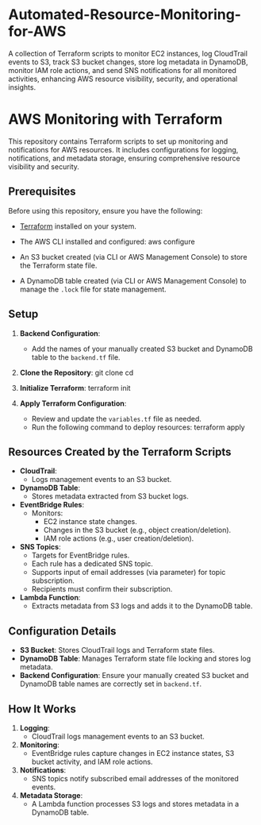 # Automated-Resource-Monitoring-for-AWS
A collection of Terraform scripts to monitor EC2 instances, log CloudTrail events to S3, track S3 bucket changes, store log metadata in DynamoDB, monitor IAM role actions, and send SNS notifications for all monitored activities, enhancing AWS resource visibility, security, and operational insights.

# AWS Monitoring with Terraform

This repository contains Terraform scripts to set up monitoring and notifications for AWS resources. It includes configurations for logging, notifications, and metadata storage, ensuring comprehensive resource visibility and security.

## Prerequisites

Before using this repository, ensure you have the following:

- [Terraform](https://www.terraform.io/downloads.html) installed on your system.
- The AWS CLI installed and configured:
  aws configure
  
- An S3 bucket created (via CLI or AWS Management Console) to store the Terraform state file.
- A DynamoDB table created (via CLI or AWS Management Console) to manage the `.lock` file for state management.

## Setup

1. **Backend Configuration**:
   - Add the names of your manually created S3 bucket and DynamoDB table to the `backend.tf` file.

2. **Clone the Repository**:
   git clone <repository-url>
   cd <repository-name>
   
3. **Initialize Terraform**:
   terraform init
   

4. **Apply Terraform Configuration**:
   - Review and update the `variables.tf` file as needed.
   - Run the following command to deploy resources:
     terraform apply
     
## Resources Created by the Terraform Scripts

- **CloudTrail**:
  - Logs management events to an S3 bucket.
- **DynamoDB Table**:
  - Stores metadata extracted from S3 bucket logs.
- **EventBridge Rules**:
  - Monitors:
    - EC2 instance state changes.
    - Changes in the S3 bucket (e.g., object creation/deletion).
    - IAM role actions (e.g., user creation/deletion).
- **SNS Topics**:
  - Targets for EventBridge rules.
  - Each rule has a dedicated SNS topic.
  - Supports input of email addresses (via parameter) for topic subscription.
  - Recipients must confirm their subscription.
- **Lambda Function**:
  - Extracts metadata from S3 logs and adds it to the DynamoDB table.

## Configuration Details

- **S3 Bucket**: Stores CloudTrail logs and Terraform state files.
- **DynamoDB Table**: Manages Terraform state file locking and stores log metadata.
- **Backend Configuration**: Ensure your manually created S3 bucket and DynamoDB table names are correctly set in `backend.tf`.

## How It Works

1. **Logging**:
   - CloudTrail logs management events to an S3 bucket.
2. **Monitoring**:
   - EventBridge rules capture changes in EC2 instance states, S3 bucket activity, and IAM role actions.
3. **Notifications**:
   - SNS topics notify subscribed email addresses of the monitored events.
4. **Metadata Storage**:
   - A Lambda function processes S3 logs and stores metadata in a DynamoDB table.
